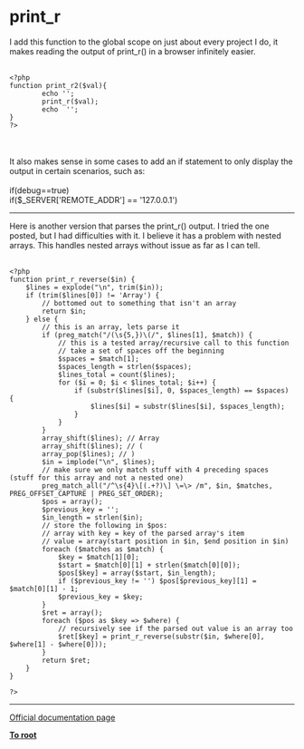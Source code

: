 # print_r



I add this function to the global scope on just about every project I do, it makes reading the output of print_r() in a browser infinitely easier.<br><br>

```
<?php
function print_r2($val){
        echo '';
        print_r($val);
        echo  '';
}
?>
```
<br><br>It also makes sense in some cases to add an if statement to only display the output in certain scenarios, such as:<br><br>if(debug==true)<br>if($_SERVER[&apos;REMOTE_ADDR&apos;] == &apos;127.0.0.1&apos;)  

---

Here is another version that parses the print_r() output. I tried the one posted, but I had difficulties with it. I believe it has a problem with nested arrays. This handles nested arrays without issue as far as I can tell. <br><br>

```
<?php
function print_r_reverse($in) {
    $lines = explode("\n", trim($in));
    if (trim($lines[0]) != 'Array') {
        // bottomed out to something that isn't an array
        return $in;
    } else {
        // this is an array, lets parse it
        if (preg_match("/(\s{5,})\(/", $lines[1], $match)) {
            // this is a tested array/recursive call to this function
            // take a set of spaces off the beginning
            $spaces = $match[1];
            $spaces_length = strlen($spaces);
            $lines_total = count($lines);
            for ($i = 0; $i < $lines_total; $i++) {
                if (substr($lines[$i], 0, $spaces_length) == $spaces) {
                    $lines[$i] = substr($lines[$i], $spaces_length);
                }
            }
        }
        array_shift($lines); // Array
        array_shift($lines); // (
        array_pop($lines); // )
        $in = implode("\n", $lines);
        // make sure we only match stuff with 4 preceding spaces (stuff for this array and not a nested one)
        preg_match_all("/^\s{4}\[(.+?)\] \=\> /m", $in, $matches, PREG_OFFSET_CAPTURE | PREG_SET_ORDER);
        $pos = array();
        $previous_key = '';
        $in_length = strlen($in);
        // store the following in $pos:
        // array with key = key of the parsed array's item
        // value = array(start position in $in, $end position in $in)
        foreach ($matches as $match) {
            $key = $match[1][0];
            $start = $match[0][1] + strlen($match[0][0]);
            $pos[$key] = array($start, $in_length);
            if ($previous_key != '') $pos[$previous_key][1] = $match[0][1] - 1;
            $previous_key = $key;
        }
        $ret = array();
        foreach ($pos as $key => $where) {
            // recursively see if the parsed out value is an array too
            $ret[$key] = print_r_reverse(substr($in, $where[0], $where[1] - $where[0]));
        }
        return $ret;
    }
}

?>
```
  

---

[Official documentation page](https://www.php.net/manual/en/function.print-r.php)

**[To root](/README.md)**